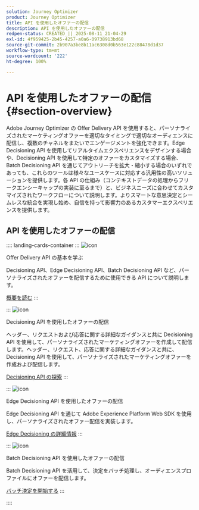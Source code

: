 ```yaml
---
solution: Journey Optimizer
product: Journey Optimizer
title: API を使用したオファーの配信
description: API を使用したオファーの配信
redpen-status: CREATED_||_2025-08-11_21-04-29
exl-id: 4f959425-2b45-4257-a0a6-09738913bd68
source-git-commit: 2b907a3be8b11ac6308d0b563e122c88478d1d37
workflow-type: tm+mt
source-wordcount: '222'
ht-degree: 100%

---
```


# API を使用したオファーの配信{#section-overview}

Adobe Journey Optimizer の Offer Delivery API を使用すると、パーソナライズされたマーケティングオファーを適切なタイミングで適切なオーディエンスに配信し、複数のチャネルをまたいでエンゲージメントを強化できます。Edge Decisioning API を使用してリアルタイムエクスペリエンスをデザインする場合や、Decisioning API を使用して特定のオファーをカスタマイズする場合、Batch Decisioning API を通じてアウトリーチを拡大・縮小する場合のいずれであっても、これらのツールは様々なユースケースに対応する汎用性の高いソリューションを提供します。各 API の仕組み（コンテキストデータの処理からフリークエンシーキャップの実装に至るまで）と、ビジネスニーズに合わせてカスタマイズされたワークフローについて説明します。よりスマートな意思決定とシームレスな統合を実現し始め、自信を持って影響力のあるカスタマーエクスペリエンスを提供します。

## API を使用したオファーの配信

:::: landing-cards-container
:::
![icon](https://cdn.experienceleague.adobe.com/icons/book.svg)

Offer Delivery API の基本を学ぶ

Decisioning API、Edge Decisioning API、Batch Decisioning API など、パーソナライズされたオファーを配信するために使用できる API について説明します。

[概要を読む](../using/offers/api-reference/offer-delivery-api/start-offer-delivery-apis.md)
:::

:::
![icon](https://cdn.experienceleague.adobe.com/icons/code-branch.svg)

Decisioning API を使用したオファーの配信

ヘッダー、リクエストおよび応答に関する詳細なガイダンスと共に Decisioning API を使用して、パーソナライズされたマーケティングオファーを作成して配信します。ヘッダー、リクエスト、応答に関する詳細なガイダンスと共に、Decisioning API を使用して、パーソナライズされたマーケティングオファーを作成および配信します。

[Decisioning API の探索](../using/offers/api-reference/offer-delivery-api/decisioning-api.md)
:::

:::
![icon](https://cdn.experienceleague.adobe.com/icons/gear.svg)

Edge Decisioning API を使用したオファーの配信

Edge Decisioning API を通じて Adobe Experience Platform Web SDK を使用し、パーソナライズされたオファー配信を実装します。

[Edge Decisioning の詳細情報](../using/offers/api-reference/offer-delivery-api/edge-decisioning-api.md)
:::

:::
![icon](https://cdn.experienceleague.adobe.com/icons/list-check.svg)

Batch Decisioning API を使用したオファーの配信

Batch Decisioning API を活用して、決定をバッチ処理し、オーディエンスプロファイルにオファーを配信します。

[バッチ決定を開始する](../using/offers/api-reference/offer-delivery-api/batch-decisioning-api.md)
:::

::::
